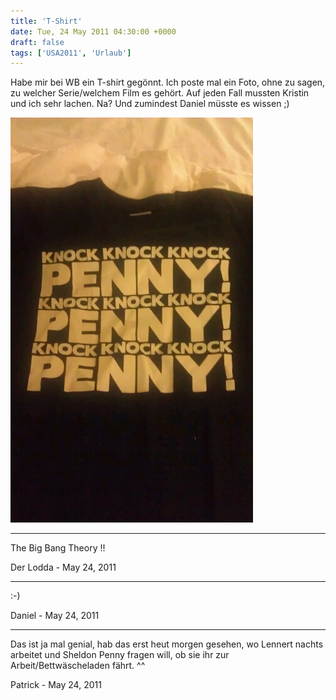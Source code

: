 ```yaml
---
title: 'T-Shirt'
date: Tue, 24 May 2011 04:30:00 +0000
draft: false
tags: ['USA2011', 'Urlaub']
---
```


Habe mir bei WB ein T-shirt gegönnt. Ich poste mal ein Foto, ohne zu sagen, zu welcher Serie/welchem Film es gehört. Auf jeden Fall mussten Kristin und ich sehr lachen. Na? Und zumindest Daniel müsste es wissen ;)

![-398518338](/urlaub11to15-images/11/398518338-scaled500.jpg?w=179)

---

The Big Bang Theory !!

Der Lodda - <time datetime="2011-05-24 06:07:58">May 24, 2011</time>

---

:-)

Daniel - <time datetime="2011-05-24 07:07:58">May 24, 2011</time>

---

Das ist ja mal genial, hab das erst heut morgen gesehen, wo Lennert nachts arbeitet und Sheldon Penny fragen will, ob sie ihr zur Arbeit/Bettwäscheladen fährt. ^^

Patrick - <time datetime="2011-05-24 07:22:17">May 24, 2011</time>